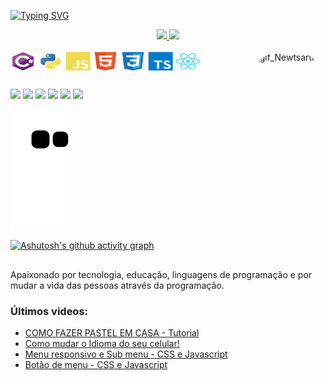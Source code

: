 <!-- ## Hi! I'm Arthur Belo 🦎🪐 -->
[![Typing SVG](https://readme-typing-svg.herokuapp.com/?color=cf88fd&size=35&center=true&vCenter=true&width=1000&lines=Hi,+my+name+is+Arthur+Belo+🦎🪐;I'm+18+years+old;I+from+Pernambuco,+Brazil;I+study+systems+development+at+UFRPE;Be+Welcome!+:%29)](https://git.io/typing-svg)

<div align="center">
  <a href="https://github.com/newtsarthur">
    <img height="160em" src="https://github-readme-stats.vercel.app/api?username=newtsarthur&show_icons=true&theme=tokyonight&include_all_commits=true&count_private=true"/>
    <img height="160em" src="https://github-readme-stats.vercel.app/api/top-langs/?username=newtsarthur&layout=compact&langs_count=7&theme=tokyonight"/>
  </a>
</div>

<div style="display: inline_block"><br>
  <img align="center" alt="Arthur-Csharp" height="30" width="40" src="https://raw.githubusercontent.com/devicons/devicon/master/icons/csharp/csharp-original.svg">
  <img align="center" alt="Arthur-Python" height="30" width="40" src="https://raw.githubusercontent.com/devicons/devicon/master/icons/python/python-original.svg">
  <img align="center" alt="Arthur-Js" height="30" width="40" src="https://raw.githubusercontent.com/devicons/devicon/master/icons/javascript/javascript-plain.svg">
  <img align="center" alt="Arthur-HTML" height="30" width="40" src="https://raw.githubusercontent.com/devicons/devicon/master/icons/html5/html5-original.svg">
  <img align="center" alt="Arthur-CSS" height="30" width="40" src="https://raw.githubusercontent.com/devicons/devicon/master/icons/css3/css3-original.svg">
  <img align="center" alt="Arthur-Ts" height="30" width="40" src="https://raw.githubusercontent.com/devicons/devicon/master/icons/typescript/typescript-plain.svg">
  <img align="center" alt="Arthur-React" height="30" width="40" src="https://raw.githubusercontent.com/devicons/devicon/master/icons/react/react-original.svg">
  <img align="right" alt="gif_Newtsarthur" height="150" style="border-radius:50px;" src="https://cdn.discordapp.com/attachments/987214369983172668/1047337714099425351/Gif.gif" />
</div>
  
  ##

<div> 
  <a href = "https://neewt.itch.io/"><img src="https://img.shields.io/badge/Itch.io-FA5C5C?style=for-the-badge&logo=itchdotio&logoColor=white/" target="_blank"></a>
  <a href="https://www.youtube.com/@belodev" target="_blank"><img src="https://img.shields.io/badge/YouTube-FF0000?style=for-the-badge&logo=youtube&logoColor=white" target="_blank"></a>
 	<a href="https://www.twitch.tv/ifnewt" target="_blank"><img src="https://img.shields.io/badge/Twitch-9146FF?style=for-the-badge&logo=twitch&logoColor=white" target="_blank"></a>
  <a href="https://www.paypal.com/donate/?hosted_button_id=5VQ29QGJB86N6" target="_blank"><img src="	https://img.shields.io/badge/PayPal-00457C?style=for-the-badge&logo=paypal&logoColor=white" target="_blank"></a> 
  <a href="https://www.linkedin.com/in/arthur-belo-a7a0a221a/" target="_blank"><img src="https://img.shields.io/badge/-LinkedIn-%230077B5?style=for-the-badge&logo=linkedin&logoColor=white" target="_blank"></a> 
  <a href="https://twitter.com/ifnewt_" target="_blank"><img src="https://img.shields.io/badge/Twitter-1DA1F2?style=for-the-badge&logo=twitter&logoColor=white" target="_blank"></a>

  ![Snake animation](https://github.com/newtsarthur/newtsarthur/blob/output/github-contribution-grid-snake.svg)

  [![Ashutosh's github activity graph](https://activity-graph.herokuapp.com/graph?username=newtsarthur&bg_color=0d1117&color=5f8bd5&line=cf88fd&point=36b8aa&area=true&hide_border=true)](https://github.com/ashutosh00710/github-readme-activity-graph)
  ##

</div>
Apaixonado por tecnologia, educação, linguagens de programação e por mudar a vida das pessoas através da programação.

### Últimos videos:
- [COMO FAZER PASTEL EM CASA - Tutorial](https://www.youtube.com/watch?v=74ZxEwhf6lA&t=1s&ab_channel=belodev)<br/>
- [Como mudar o Idioma do seu celular!](https://www.youtube.com/watch?v=NrqD_xMHe70&t=9s&ab_channel=belodev)<br/>
- [Menu responsivo e Sub menu - CSS e Javascript](https://www.youtube.com/watch?v=-Qk8jEiRuqk&ab_channel=belodev)<br/>
- [Botão de menu - CSS e Javascript](https://www.youtube.com/watch?v=2sHo471Ml9s&ab_channel=belodev)<br/>

